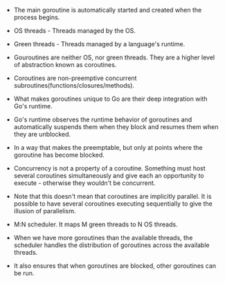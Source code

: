 * The main goroutine is automatically started and created when the process begins.

* OS threads - Threads managed by the OS.
* Green threads - Threads managed by a language's runtime.
* Gouroutines are neither OS, nor green threads. They are a higher level of abstraction known as coroutines.
* Coroutines are non-preemptive concurrent subroutines(functions/closures/methods).

* What makes goroutines unique to Go are their deep integration with Go's runtime.
* Go's runtime observes the runtime behavior of goroutines and automatically suspends them when they block and resumes them when they are unblocked.
* In a way that makes the preemptable, but only at points where the goroutine has become blocked.

* Concurrency is not a property of a coroutine. Something must host several coroutines simultaneously and give each an opportunity to execute - otherwise they wouldn't be concurrent.
* Note that this doesn't mean that coroutines are implicitly parallel. It is possible to have several coroutines executing sequentially to give the illusion of parallelism.


* M:N scheduler. It maps M green threads to N OS threads.
* When we have more goroutines than the available threads, the scheduler handles the distribution of goroutines across the available threads.
* It also ensures that when goroutines are blocked, other goroutines can be run.